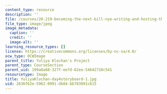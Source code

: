 ```yaml
---
content_type: resource
description: ''
file: /courses/20-219-becoming-the-next-bill-nye-writing-and-hosting-the-educational-show-january-iap-2015/2636f62e59620991db84bb783891c615_YuliyaKlochan-day4storyboard-1.jpg
file_type: image/jpeg
image_metadata:
  caption: ''
  credit: ''
  image-alt: ''
learning_resource_types: []
license: https://creativecommons.org/licenses/by-nc-sa/4.0/
ocw_type: OCWImage
parent_title: Yuliya Klochan's Project
parent_type: CourseSection
parent_uid: 199a8a68-327f-ee7d-62ee-54642710c541
resourcetype: Image
title: YuliyaKlochan-day4storyboard-1.jpg
uid: 2636f62e-5962-0991-db84-bb783891c615
---
```

